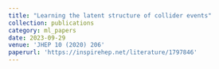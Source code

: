 ```yaml
---
title: "Learning the latent structure of collider events"
collection: publications
category: ml_papers
date: 2023-09-29
venue: 'JHEP 10 (2020) 206'
paperurl: 'https://inspirehep.net/literature/1797846'
---
```

<!-- We describe a technique to learn the underlying structure of collider events directly from the data, without having a particular theoretical model in mind. It allows to infer aspects of the theoretical model that may have given rise to this structure, and can be used to cluster or classify the events for analysis purposes. The unsupervised machine-learning technique is based on the probabilistic (Bayesian) generative model of Latent Dirichlet Allocation. We pair the model with an approximate inference algorithm called Variational Inference, which we then use to extract the latent probability distributions describing the learned underlying structure of collider events. We provide a detailed systematic study of the technique using two example scenarios to learn the latent structure of di-jet event samples made up of QCD background events and either ttbar or hypothetical W′ → (ϕ → WW)W signal events. -->